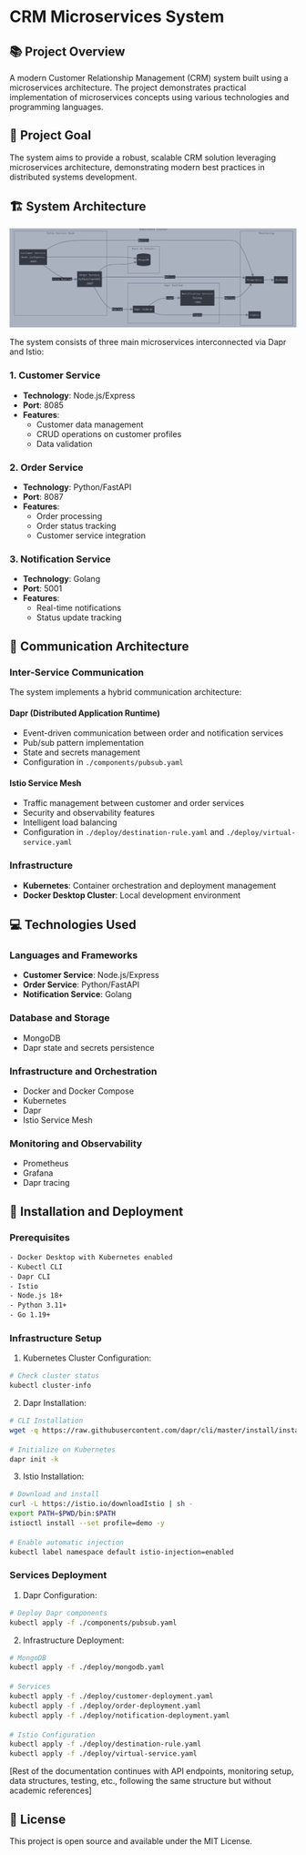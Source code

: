 # CRM Microservices System

## 📚 Project Overview
A modern Customer Relationship Management (CRM) system built using a microservices architecture. The project demonstrates practical implementation of microservices concepts using various technologies and programming languages.

## 🎯 Project Goal
The system aims to provide a robust, scalable CRM solution leveraging microservices architecture, demonstrating modern best practices in distributed systems development.

## 🏗️ System Architecture

![Architecture diagram](arechitecture-crm.png)

The system consists of three main microservices interconnected via Dapr and Istio:

### 1. Customer Service
- **Technology**: Node.js/Express
- **Port**: 8085
- **Features**:
  - Customer data management
  - CRUD operations on customer profiles
  - Data validation

### 2. Order Service
- **Technology**: Python/FastAPI
- **Port**: 8087
- **Features**:
  - Order processing
  - Order status tracking
  - Customer service integration

### 3. Notification Service
- **Technology**: Golang
- **Port**: 5001
- **Features**:
  - Real-time notifications
  - Status update tracking

## 🔄 Communication Architecture

### Inter-Service Communication
The system implements a hybrid communication architecture:

#### Dapr (Distributed Application Runtime)
- Event-driven communication between order and notification services
- Pub/sub pattern implementation
- State and secrets management
- Configuration in `./components/pubsub.yaml`

#### Istio Service Mesh
- Traffic management between customer and order services
- Security and observability features
- Intelligent load balancing
- Configuration in `./deploy/destination-rule.yaml` and `./deploy/virtual-service.yaml`

### Infrastructure
- **Kubernetes**: Container orchestration and deployment management
- **Docker Desktop Cluster**: Local development environment

## 💻 Technologies Used

### Languages and Frameworks
- **Customer Service**: Node.js/Express
- **Order Service**: Python/FastAPI
- **Notification Service**: Golang

### Database and Storage
- MongoDB
- Dapr state and secrets persistence

### Infrastructure and Orchestration
- Docker and Docker Compose
- Kubernetes
- Dapr
- Istio Service Mesh

### Monitoring and Observability
- Prometheus
- Grafana
- Dapr tracing

## 🚀 Installation and Deployment

### Prerequisites
```bash
- Docker Desktop with Kubernetes enabled
- Kubectl CLI
- Dapr CLI
- Istio
- Node.js 18+
- Python 3.11+
- Go 1.19+
```

### Infrastructure Setup

1. Kubernetes Cluster Configuration:
```bash
# Check cluster status
kubectl cluster-info
```

2. Dapr Installation:
```bash
# CLI Installation
wget -q https://raw.githubusercontent.com/dapr/cli/master/install/install.sh -O - | /bin/bash

# Initialize on Kubernetes
dapr init -k
```

3. Istio Installation:
```bash
# Download and install
curl -L https://istio.io/downloadIstio | sh -
export PATH=$PWD/bin:$PATH
istioctl install --set profile=demo -y

# Enable automatic injection
kubectl label namespace default istio-injection=enabled
```

### Services Deployment

1. Dapr Configuration:
```bash
# Deploy Dapr components
kubectl apply -f ./components/pubsub.yaml
```

2. Infrastructure Deployment:
```bash
# MongoDB
kubectl apply -f ./deploy/mongodb.yaml

# Services
kubectl apply -f ./deploy/customer-deployment.yaml
kubectl apply -f ./deploy/order-deployment.yaml
kubectl apply -f ./deploy/notification-deployment.yaml

# Istio Configuration
kubectl apply -f ./deploy/destination-rule.yaml
kubectl apply -f ./deploy/virtual-service.yaml
```

[Rest of the documentation continues with API endpoints, monitoring setup, data structures, testing, etc., following the same structure but without academic references]

## 📜 License
This project is open source and available under the MIT License.
